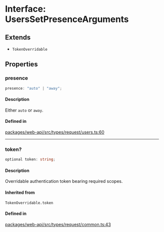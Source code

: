 # Interface: UsersSetPresenceArguments

## Extends

- `TokenOverridable`

## Properties

### presence

```ts
presence: "auto" | "away";
```

#### Description

Either `auto` or `away`.

#### Defined in

[packages/web-api/src/types/request/users.ts:60](https://github.com/slackapi/node-slack-sdk/blob/main/packages/web-api/src/types/request/users.ts#L60)

***

### token?

```ts
optional token: string;
```

#### Description

Overridable authentication token bearing required scopes.

#### Inherited from

`TokenOverridable.token`

#### Defined in

[packages/web-api/src/types/request/common.ts:43](https://github.com/slackapi/node-slack-sdk/blob/main/packages/web-api/src/types/request/common.ts#L43)
